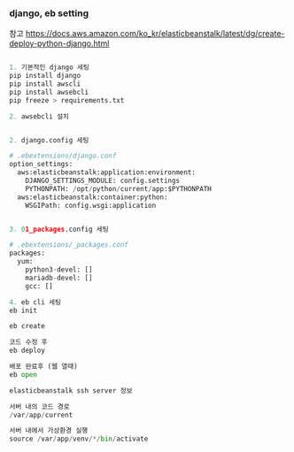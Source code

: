 ### django, eb setting

참고
https://docs.aws.amazon.com/ko_kr/elasticbeanstalk/latest/dg/create-deploy-python-django.html

```python

1. 기본적인 django 세팅
pip install django
pip install awscli
pip install awsebcli
pip freeze > requirements.txt

2. awsebcli 설치

```


```python

2. django.config 세팅

# .ebextensions/django.conf
option_settings:
  aws:elasticbeanstalk:application:environment:
    DJANGO_SETTINGS_MODULE: config.settings
    PYTHONPATH: /opt/python/current/app:$PYTHONPATH
  aws:elasticbeanstalk:container:python:
    WSGIPath: config.wsgi:application

```

```python

3. 01_packages.config 세팅

# .ebextensions/_packages.conf
packages:
  yum:
    python3-devel: []
    mariadb-devel: []
    gcc: []

```

```python
4. eb cli 세팅
eb init

eb create

코드 수정 후
eb deploy

배포 완료후 (웹 열때)
eb open
```

```python
elasticbeanstalk ssh server 정보

서버 내의 코드 경로
/var/app/current

서버 내에서 가상환경 실행
source /var/app/venv/*/bin/activate
```